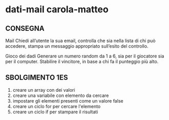 dati-mail carola-matteo
===
 ## CONSEGNA
Mail
Chiedi all’utente la sua email,
controlla che sia nella lista di chi può accedere,
stampa un messaggio appropriato sull’esito del controllo.

Gioco dei dadi
Generare un numero random da 1 a 6, sia per il giocatore sia per il computer.
Stabilire il vincitore, in base a chi fa il punteggio più alto.


 ## SBOLGIMENTO 1ES
1. creare un array con dei valori 
2. creare una variabile con elemento da cercare 
3. impostare gli elementi presenti come un valore false
4. creare un ciclo for per cercare l'elemento
5. creare un ciclo if per stampare il risultati